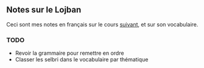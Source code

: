 ## Notes sur le Lojban

Ceci sont mes notes en français sur le cours [suivant](https://mw.lojban.org/papri/The_Crash_Course_(a_draft)), et sur son vocabulaire.

### TODO

- Revoir la grammaire pour remettre en ordre
- Classer les selbri dans le vocabulaire par thématique
